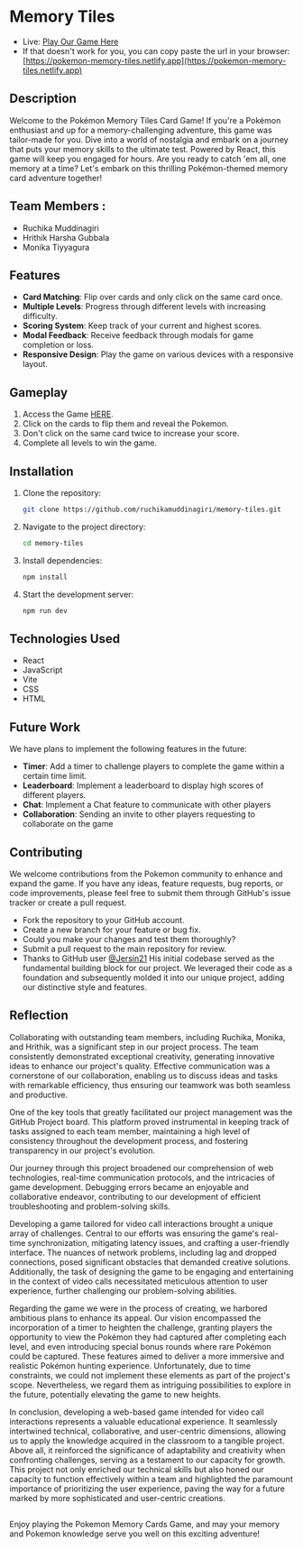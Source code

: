 # Memory Tiles
-   Live: [Play Our Game Here](https://pokemon-memory-tiles.netlify.app)
-   If that doesn't work for you, you can copy paste the url in your browser: [https://pokemon-memory-tiles.netlify.app](https://pokemon-memory-tiles.netlify.app)

## Description

Welcome to the Pokémon Memory Tiles Card Game!
If you're a Pokémon enthusiast and up for a memory-challenging adventure, this game was tailor-made for you. Dive into a world of nostalgia and embark on a journey that puts your memory skills to the ultimate test. Powered by React, this game will keep you engaged for hours.
Are you ready to catch 'em all, one memory at a time? Let's embark on this thrilling Pokémon-themed memory card adventure together!

## Team Members :
- Ruchika Muddinagiri
- Hrithik Harsha Gubbala
- Monika Tiyyagura

## Features

-   **Card Matching**: Flip over cards and only click on the same card once.
-   **Multiple Levels**: Progress through different levels with increasing difficulty.
-   **Scoring System**: Keep track of your current and highest scores.
-   **Modal Feedback**: Receive feedback through modals for game completion or loss.
-   **Responsive Design**: Play the game on various devices with a responsive layout.
## Gameplay

1.  Access the Game [HERE](https://pokemon-memory-tiles.netlify.app).
2.  Click on the cards to flip them and reveal the Pokemon.
3.  Don't click on the same card twice to increase your score.
4.  Complete all levels to win the game.
## Installation
1.  Clone the repository:

    ```bash
    git clone https://github.com/ruchikamuddinagiri/memory-tiles.git
    ```

2.  Navigate to the project directory:

    ```bash
    cd memory-tiles
    ```

3.  Install dependencies:

    ```bash
    npm install
    ```

4.  Start the development server:
    ```bash
    npm run dev
    ```

## Technologies Used

-   React
-   JavaScript
-   Vite
-   CSS
-   HTML
## Future Work

We have plans to implement the following features in the future:

-   **Timer**: Add a timer to challenge players to complete the game within a certain time limit.
-   **Leaderboard**: Implement a leaderboard to display high scores of different players.
-   **Chat**: Implement a Chat feature to communicate with other players
-   **Collaboration**: Sending an invite to other players requesting to collaborate on the game
  
## Contributing
We welcome contributions from the Pokemon community to enhance and expand the game. If you have any ideas, feature requests, bug reports, or code improvements, please feel free to submit them through GitHub's issue tracker or create a pull request.
-   Fork the repository to your GitHub account.
-   Create a new branch for your feature or bug fix.
-   Could you make your changes and test them thoroughly?
-   Submit a pull request to the main repository for review.
-   Thanks to GitHub user [@Jersin21](https://github.com/Jersin21) His initial codebase served as the fundamental building block for our project. We leveraged their
  code as a foundation and subsequently molded it into our unique project, adding our distinctive style and features.
## Reflection  
Collaborating with outstanding team members, including Ruchika, Monika, and Hrithik, was a significant step in our project process. The team consistently demonstrated exceptional creativity, generating innovative ideas to enhance our project's quality. Effective communication was a cornerstone of our collaboration, enabling us to discuss ideas and tasks with remarkable efficiency, thus ensuring our teamwork was both seamless and productive.

One of the key tools that greatly facilitated our project management was the GitHub Project board. This platform proved instrumental in keeping track of tasks assigned to each team member, maintaining a high level of consistency throughout the development process, and fostering transparency in our project's evolution.

Our journey through this project broadened our comprehension of web technologies, real-time communication protocols, and the intricacies of game development. Debugging errors became an enjoyable and collaborative endeavor, contributing to our development of efficient troubleshooting and problem-solving skills.

Developing a game tailored for video call interactions brought a unique array of challenges. Central to our efforts was ensuring the game's real-time synchronization, mitigating latency issues, and crafting a user-friendly interface. The nuances of network problems, including lag and dropped connections, posed significant obstacles that demanded creative solutions. Additionally, the task of designing the game to be engaging and entertaining in the context of video calls necessitated meticulous attention to user experience, further challenging our problem-solving abilities.

Regarding the game we were in the process of creating, we harbored ambitious plans to enhance its appeal. Our vision encompassed the incorporation of a timer to heighten the challenge, granting players the opportunity to view the Pokémon they had captured after completing each level, and even introducing special bonus rounds where rare Pokémon could be captured. These features aimed to deliver a more immersive and realistic Pokémon hunting experience. Unfortunately, due to time constraints, we could not implement these elements as part of the project's scope. Nevertheless, we regard them as intriguing possibilities to explore in the future, potentially elevating the game to new heights.

In conclusion, developing a web-based game intended for video call interactions represents a valuable educational experience. It seamlessly intertwined technical, collaborative, and user-centric dimensions, allowing us to apply the knowledge acquired in the classroom to a tangible project. Above all, it reinforced the significance of adaptability and creativity when confronting challenges, serving as a testament to our capacity for growth. This project not only enriched our technical skills but also honed our capacity to function effectively within a team and highlighted the paramount importance of prioritizing the user experience, paving the way for a future marked by more sophisticated and user-centric creations.
##
Enjoy playing the Pokemon Memory Cards Game, and may your memory and Pokemon knowledge serve you well on this exciting adventure!






